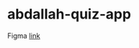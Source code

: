 # abdallah-quiz-app

Figma [link](https://www.figma.com/file/ZtUGLrLpozZu0779H83nky/Untitled?node-id=0%3A1)